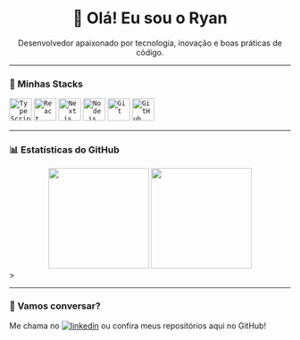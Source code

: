 <h1 align="center">👋 Olá! Eu sou o Ryan</h1>

<p align="center">
  Desenvolvedor apaixonado por tecnologia, inovação e boas práticas de código.
</p>

---

### 🚀 Minhas Stacks
<code><img width="40px" src="https://cdn.jsdelivr.net/gh/devicons/devicon/icons/typescript/typescript-original.svg" title="TypeScript"/></code>
<code><img width="40px" src="https://cdn.jsdelivr.net/gh/devicons/devicon/icons/react/react-original.svg" title="React"/></code>
<code><img width="40px" src="https://cdn.jsdelivr.net/gh/devicons/devicon/icons/nextjs/nextjs-original.svg" title="Next.js"/></code>
<code><img width="40px" src="https://cdn.jsdelivr.net/gh/devicons/devicon/icons/nodejs/nodejs-original.svg" title="Node.js"/></code>
<code><img width="40px" src="https://cdn.jsdelivr.net/gh/devicons/devicon/icons/git/git-original.svg" title="Git"/></code>
<code><img width="40px" src="https://cdn.jsdelivr.net/gh/devicons/devicon/icons/github/github-original.svg" title="GitHub"/></code>

---

### 📊 Estatísticas do GitHub

<div align="center">
  <img height="180em" src="https://github-readme-stats.vercel.app/api?username=JohannFritzke&show_icons=true&theme=transparent&count_private=true" />
  <img height="180em" src="https://github-readme-stats.vercel.app/api/top-langs/?username=JohannFritzke&layout=compact&langs_count=7&theme=transparent"/>
</div>
>

---

### 💬 Vamos conversar?

Me chama no [![linkedin]()](https://www.linkedin.com/in/johann-fritzke-5727b51a2/) ou confira meus repositórios aqui no GitHub!
